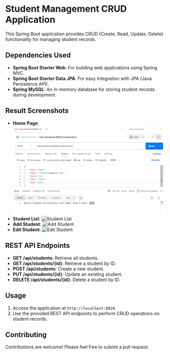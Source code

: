 # Student Management CRUD Application

This Spring Boot application provides CRUD (Create, Read, Update, Delete) functionality for managing student records.

## Dependencies Used

- **Spring Boot Starter Web**: For building web applications using Spring MVC.
- **Spring Boot Starter Data JPA**: For easy integration with JPA (Java Persistence API).
- **Spring MySQL**: An in-memory database for storing student records during development.

## Result Screenshots

- **Home Page**: ![Home Page](screenshots/createStud.png)
- **Student List**: ![Student List](screenshots/student_list.png)
- **Add Student**: ![Add Student](screenshots/add_student.png)
- **Edit Student**: ![Edit Student](screenshots/edit_student.png)

## REST API Endpoints

- **GET /api/students**: Retrieve all students.
- **GET /api/students/{id}**: Retrieve a student by ID.
- **POST /api/students**: Create a new student.
- **PUT /api/students/{id}**: Update an existing student.
- **DELETE /api/students/{id}**: Delete a student by ID.

## Usage

1. Access the application at `http://localhost:8020`.
2. Use the provided REST API endpoints to perform CRUD operations on student records.

## Contributing

Contributions are welcome! Please feel free to submit a pull request.

